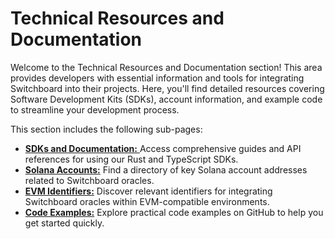 # Technical Resources and Documentation

Welcome to the Technical Resources and Documentation section! This area provides developers with essential information and tools for integrating Switchboard into their projects. Here, you'll find detailed resources covering Software Development Kits (SDKs), account information, and example code to streamline your development process.

This section includes the following sub-pages:

* [**SDKs and Documentation:** ](sdks-and-documentation.md)Access comprehensive guides and API references for using our Rust and TypeScript SDKs.
* [**Solana Accounts:**](solana-accounts.md) Find a directory of key Solana account addresses related to Switchboard oracles.
* [**EVM Identifiers:**](evm-identifiers.md) Discover relevant identifiers for integrating Switchboard oracles within EVM-compatible environments.
* [**Code Examples:**](https://github.com/switchboard-xyz/sb-on-demand-examples) Explore practical code examples on GitHub to help you get started quickly.
